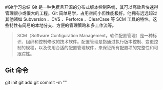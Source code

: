 #Git学习总结
Git 是一种免费且开源的分布式版本控制系统，其可以高效且快速得管理很小或很大的工程。Git 简单易学，占用空间小但性能极好。他拥有远远超过其他诸如 Subversion 、CVS 、Perforce 、ClearCase 等 SCM 工具的特性。这些特性有简易的本地分支、方便的管理策略和多工作流等。

> SCM（Software Configuration Management，软件配置管理）是一种标识、组织和控制修改的技术软件。配置管理是指通过执行版本控制、变更控制的规程，以及使用合适的配置管理软件，来保证所有配置项的完整性和可跟踪性。

## Git 命令
git init
git  add
git commit -m ""